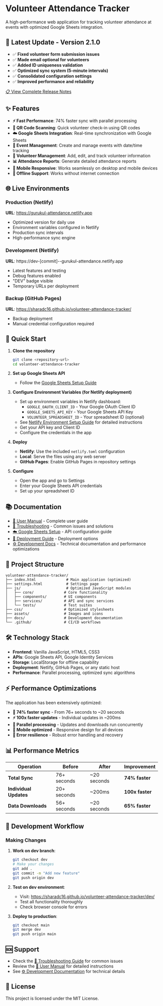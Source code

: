 # Volunteer Attendance Tracker

A high-performance web application for tracking volunteer attendance at events with optimized Google Sheets integration.

## 🎉 **Latest Update - Version 2.1.0**
- ✅ **Fixed volunteer form submission issues**
- ✅ **Made email optional for volunteers**  
- ✅ **Added ID uniqueness validation**
- ✅ **Optimized sync system (5-minute intervals)**
- ✅ **Consolidated configuration settings**
- ✅ **Improved performance and reliability**

[📋 View Complete Release Notes](RELEASE_NOTES.md)

## ✨ Features

- **⚡ Fast Performance**: 74% faster sync with parallel processing
- **📱 QR Code Scanning**: Quick volunteer check-in using QR codes  
- **☁️ Google Sheets Integration**: Real-time synchronization with Google Sheets
- **📅 Event Management**: Create and manage events with date/time tracking
- **👥 Volunteer Management**: Add, edit, and track volunteer information
- **📊 Attendance Reports**: Generate detailed attendance reports
- **📱 Mobile Responsive**: Works seamlessly on desktop and mobile devices
- **🔄 Offline Support**: Works without internet connection

## 🌐 Live Environments

### Production (Netlify)
**URL**: https://gurukul-attendance.netlify.app
- Optimized version for daily use
- Environment variables configured in Netlify
- Production sync intervals
- High-performance sync engine

### Development (Netlify)
**URL**: https://dev-[commit]--gurukul-attendance.netlify.app
- Latest features and testing
- Debug features enabled
- "DEV" badge visible
- Temporary URLs per deployment

### Backup (GitHub Pages)
**URL**: https://sharadc16.github.io/volunteer-attendance-tracker/
- Backup deployment
- Manual credential configuration required

## 🚀 Quick Start

1. **Clone the repository**
   ```bash
   git clone <repository-url>
   cd volunteer-attendance-tracker
   ```

2. **Set up Google Sheets API**
   - Follow the [Google Sheets Setup Guide](GOOGLE_SHEETS_SETUP_GUIDE.md)

3. **Configure Environment Variables (for Netlify deployment)**
   - Set up environment variables in Netlify dashboard:
     - `GOOGLE_OAUTH_CLIENT_ID` - Your Google OAuth Client ID
     - `GOOGLE_SHEETS_API_KEY` - Your Google Sheets API Key  
     - `VOLUNTEER_SPREADSHEET_ID` - Your spreadsheet ID (optional)
   - See [Netlify Environment Setup Guide](NETLIFY_ENV_SETUP.md) for detailed instructions
   - Get your API key and Client ID
   - Configure the credentials in the app

3. **Deploy**
   - **Netlify**: Use the included `netlify.toml` configuration
   - **Local**: Serve the files using any web server
   - **GitHub Pages**: Enable GitHub Pages in repository settings

4. **Configure**
   - Open the app and go to Settings
   - Enter your Google Sheets API credentials
   - Set up your spreadsheet ID

## 📚 Documentation

- [📖 User Manual](USER_MANUAL.md) - Complete user guide
- [🔧 Troubleshooting](TROUBLESHOOTING.md) - Common issues and solutions
- [☁️ Google Sheets Setup](GOOGLE_SHEETS_SETUP_GUIDE.md) - API configuration guide
- [🚀 Deployment Guide](DEPLOYMENT_REFERENCE.md) - Deployment options
- [⚙️ Development Docs](docs/) - Technical documentation and performance optimizations

## 📁 Project Structure

```
volunteer-attendance-tracker/
├── index.html              # Main application (optimized)
├── settings.html           # Settings page
├── js/                     # Optimized JavaScript modules
│   ├── core/              # Core functionality
│   ├── components/        # UI components
│   ├── services/          # API and sync services
│   └── tests/             # Test suites
├── css/                   # Optimized stylesheets
├── assets/                # Images and icons
├── docs/                  # Development documentation
└── .github/               # CI/CD workflows
```

## 🛠️ Technology Stack

- **Frontend**: Vanilla JavaScript, HTML5, CSS3
- **APIs**: Google Sheets API, Google Identity Services
- **Storage**: LocalStorage for offline capability
- **Deployment**: Netlify, GitHub Pages, or any static host
- **Performance**: Parallel processing, optimized sync algorithms

## ⚡ Performance Optimizations

The application has been extensively optimized:
- **🚀 74% faster sync** - From 76+ seconds to ~20 seconds
- **⚡ 100x faster updates** - Individual updates in ~200ms
- **🔄 Parallel processing** - Updates and downloads run concurrently
- **📱 Mobile optimized** - Responsive design for all devices
- **🔧 Error resilience** - Robust error handling and recovery

## 📊 Performance Metrics

| Operation | Before | After | Improvement |
|-----------|--------|-------|-------------|
| **Total Sync** | 76+ seconds | ~20 seconds | **74% faster** |
| **Individual Updates** | 20+ seconds | ~200ms | **100x faster** |
| **Data Downloads** | 56+ seconds | ~20 seconds | **65% faster** |

## 🚀 Development Workflow

### Making Changes
1. **Work on dev branch**:
   ```bash
   git checkout dev
   # Make your changes
   git add .
   git commit -m "Add new feature"
   git push origin dev
   ```

2. **Test on dev environment**:
   - Visit: https://sharadc16.github.io/volunteer-attendance-tracker/dev/
   - Test all functionality thoroughly
   - Check browser console for errors

3. **Deploy to production**:
   ```bash
   git checkout main
   git merge dev
   git push origin main
   ```

## 🆘 Support

- Check the [🔧 Troubleshooting Guide](TROUBLESHOOTING.md) for common issues
- Review the [📖 User Manual](USER_MANUAL.md) for detailed instructions
- See [⚙️ Development Documentation](docs/) for technical details

## 📄 License

This project is licensed under the MIT License.